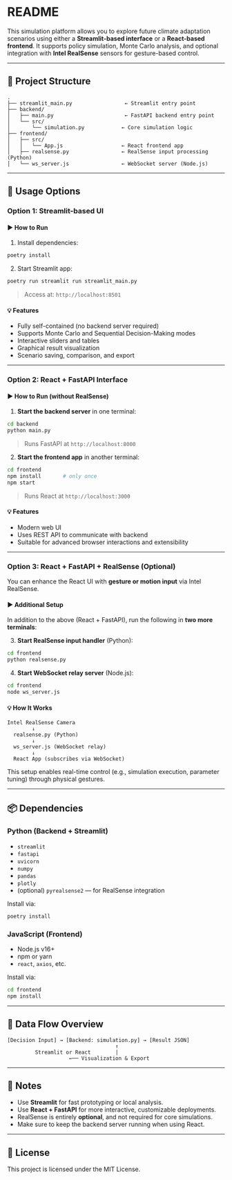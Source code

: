 # README

This simulation platform allows you to explore future climate adaptation scenarios using either a **Streamlit-based interface** or a **React-based frontend**. It supports policy simulation, Monte Carlo analysis, and optional integration with **Intel RealSense** sensors for gesture-based control.

---

## 🔧 Project Structure

```
.
├── streamlit_main.py                 ← Streamlit entry point
├── backend/
│   ├── main.py                       ← FastAPI backend entry point
│   └── src/
│       └── simulation.py            ← Core simulation logic
├── frontend/
│   ├── src/
│   │   └── App.js                   ← React frontend app
│   ├── realsense.py                 ← RealSense input processing (Python)
│   └── ws_server.js                 ← WebSocket server (Node.js)
```

---

## 🚀 Usage Options

### Option 1: Streamlit-based UI

#### ▶ How to Run

1. Install dependencies:

```bash
poetry install
```

2. Start Streamlit app:

```bash
poetry run streamlit run streamlit_main.py
```

> Access at: `http://localhost:8501`

#### 💡 Features

* Fully self-contained (no backend server required)
* Supports Monte Carlo and Sequential Decision-Making modes
* Interactive sliders and tables
* Graphical result visualization
* Scenario saving, comparison, and export

---

### Option 2: React + FastAPI Interface

#### ▶ How to Run (without RealSense)

1. **Start the backend server** in one terminal:

```bash
cd backend
python main.py
```

> Runs FastAPI at `http://localhost:8000`

2. **Start the frontend app** in another terminal:

```bash
cd frontend
npm install       # only once
npm start
```

> Runs React at `http://localhost:3000`

#### 💡 Features

* Modern web UI
* Uses REST API to communicate with backend
* Suitable for advanced browser interactions and extensibility

---

### Option 3: React + FastAPI + RealSense (Optional)

You can enhance the React UI with **gesture or motion input** via Intel RealSense.

#### ▶ Additional Setup

In addition to the above (React + FastAPI), run the following in **two more terminals**:

3. **Start RealSense input handler** (Python):

```bash
cd frontend
python realsense.py
```

4. **Start WebSocket relay server** (Node.js):

```bash
cd frontend
node ws_server.js
```

#### 💡 How It Works

```text
Intel RealSense Camera
        ↓
  realsense.py (Python)
        ↓
  ws_server.js (WebSocket relay)
        ↓
  React App (subscribes via WebSocket)
```

This setup enables real-time control (e.g., simulation execution, parameter tuning) through physical gestures.

---

## 📦 Dependencies

### Python (Backend + Streamlit)

* `streamlit`
* `fastapi`
* `uvicorn`
* `numpy`
* `pandas`
* `plotly`
* (optional) `pyrealsense2` — for RealSense integration

Install via:

```bash
poetry install
```

### JavaScript (Frontend)

* Node.js v16+
* npm or yarn
* `react`, `axios`, etc.

Install via:

```bash
cd frontend
npm install
```

---

## 📁 Data Flow Overview

```
[Decision Input] → [Backend: simulation.py] → [Result JSON]
                                   ↑
         Streamlit or React        |
                    ←── Visualization & Export
```

---

## 📝 Notes

* Use **Streamlit** for fast prototyping or local analysis.
* Use **React + FastAPI** for more interactive, customizable deployments.
* RealSense is entirely **optional**, and not required for core simulations.
* Make sure to keep the backend server running when using React.

---

## 🪪 License

This project is licensed under the MIT License.